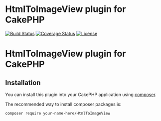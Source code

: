 # HtmlToImageView plugin for CakePHP

[![Build Status](https://img.shields.io/travis/andrej-griniuk/cakephp-html-to-image-view/master.svg?style=flat-square)](https://travis-ci.org/andrej-griniuk/cakephp-html-to-image-view)
[![Coverage Status](https://img.shields.io/coveralls/andrej-griniuk/cakephp-html-to-image-view.svg?style=flat-square)](https://coveralls.io/r/andrej-griniuk/cakephp-html-to-image-view?branch=master)
[![License](https://img.shields.io/badge/license-MIT-blue.svg?style=flat-square)](LICENSE)


# HtmlToImageView plugin for CakePHP

## Installation

You can install this plugin into your CakePHP application using [composer](http://getcomposer.org).

The recommended way to install composer packages is:

```
composer require your-name-here/HtmlToImageView
```
